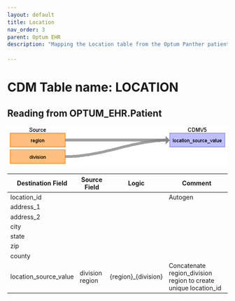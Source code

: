 ```yaml
---
layout: default
title: Location
nav_order: 3
parent: Optum EHR
description: "Mapping the Location table from the Optum Panther patient table"

---
```


# CDM Table name: LOCATION

## Reading from OPTUM_EHR.Patient

![](images/locationmap.png)

|     Destination Field    |     Source Field    |     Logic    |     Comment    |
|-|-|-|-|
|     location_id    |          |          |     Autogen    |
|     address_1    |          |          |          |
|     address_2    |          |          |          |
|     city    |          |          |          |
|     state    |          |          |          |
|     zip    |          |          |          |
|     county    |          |          |          |
|     location_source_value    |     division     region    |     {region}_{division}    |     Concatenate   region_division region to create unique location_id    |